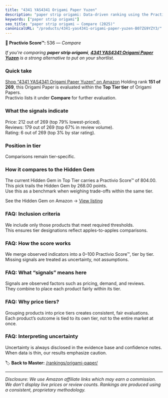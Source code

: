 ```yaml
---
title: "4341 YAS4341 Origami Paper Yuzen"
description: "paper strip origami: Data-driven ranking using the Practivio Score™. Positioned by quality, value, demand, findability, momentum."
keywords: ["paper strip origami"]
seo_title: "paper strip origami — Compare (2025)"
canonicalURL: "/products/4341-yas4341-origami-paper-yuzen-B07ZG9YZY3/"
---
```


**🛒 Practivio Score™:** 536 — _Compare_


*If you're comparing **paper strip origami**, **[4341 YAS4341 Origami Paper Yuzen](https://www.amazon.com/dp/B07ZG9YZY3?tag=practivio-20)** is a strong alternative to put on your shortlist.*
### Quick take
[Shop “4341 YAS4341 Origami Paper Yuzen” on Amazon](https://www.amazon.com/dp/B07ZG9YZY3?tag=practivio-20)
Holding rank **151 of 269**, this Origami Paper is evaluated within the **Top Tier tier** of Origami Papers.  
Practivio lists it under **Compare** for further evaluation.

### What the signals indicate
Price: 212 out of 269 (top 79% lowest-priced).  
Reviews: 179 out of 269 (top 67% in review volume).  
Rating: 6 out of 269 (top 3% by star rating).  

### Position in tier
Comparisons remain tier-specific.

### How it compares to the Hidden Gem
The current Hidden Gem in Top Tier carries a Practivio Score™ of 804.00.  
This pick trails the Hidden Gem by 268.00 points.  
Use this as a benchmark when weighing trade-offs within the same tier.  

See the Hidden Gem on Amazon → [View listing](https://www.amazon.com/dp/B0774HD15D?tag=practivio-20)

### FAQ: Inclusion criteria
We include only those products that meet required thresholds.  
This ensures tier designations reflect apples-to-apples comparisons.

### FAQ: How the score works
We merge observed indicators into a 0–100 Practivio Score™, tier by tier.  
Missing signals are treated as uncertainty, not assumptions.

### FAQ: What “signals” means here
Signals are observed factors such as pricing, demand, and reviews.  
They combine to place each product fairly within its tier.

### FAQ: Why price tiers?
Grouping products into price tiers creates consistent, fair evaluations.  
Each product’s outcome is tied to its own tier, not to the entire market at once.

### FAQ: Interpreting uncertainty
Uncertainty is always disclosed in the evidence base and confidence notes.  
When data is thin, our results emphasize caution.

<!-- Missing template for Compare/CompareWithinPriceClass -->


🏷️ **Back to Master:** [/rankings/origami-paper/](/rankings/origami-paper/)

---
_Disclosure: We use Amazon affiliate links which may earn a commission. We don’t display live prices or review counts. Rankings are produced using a consistent, proprietary methodology._
